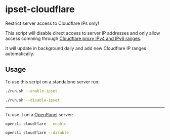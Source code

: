 # ipset-cloudflare
Restrict server access to Cloudflare IPs only!


This script will disable direct access to server IP addresses and only allow access comming through [Cloudflare proxy IPv4 and IPv6 ranges](https://www.cloudflare.com/ips/).

It will update in background daily and add new Cloudflare IP ranges automatically.

## Usage

To use this script on a standalone server run:

```bash
./run.sh --enable-ipset
```

```bash
./run.sh --disable-ipset
```

----

Tu use it on a [OpenPanel](https://openpanel.co) server:

```bash
opencli cloudflare --enable
```

```bash
opencli cloudflare --disable
```

